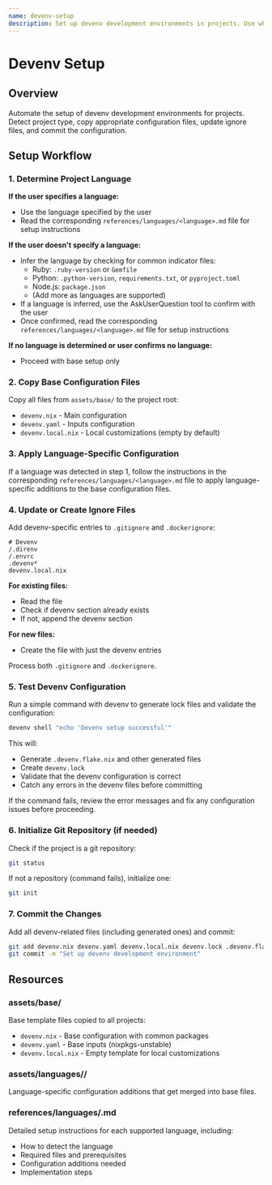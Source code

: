 ```yaml
---
name: devenv-setup
description: Set up devenv development environments in projects. Use when the user requests to set up devenv, initialize a development environment, or configure devenv for a new or existing project. Detects project language and applies appropriate configuration.
---
```


# Devenv Setup

## Overview

Automate the setup of devenv development environments for projects. Detect project type, copy appropriate configuration files, update ignore files, and commit the configuration.

## Setup Workflow

### 1. Determine Project Language

**If the user specifies a language:**
- Use the language specified by the user
- Read the corresponding `references/languages/<language>.md` file for setup instructions

**If the user doesn't specify a language:**
- Infer the language by checking for common indicator files:
  - Ruby: `.ruby-version` or `Gemfile`
  - Python: `.python-version`, `requirements.txt`, or `pyproject.toml`
  - Node.js: `package.json`
  - (Add more as languages are supported)
- If a language is inferred, use the AskUserQuestion tool to confirm with the user
- Once confirmed, read the corresponding `references/languages/<language>.md` file for setup instructions

**If no language is determined or user confirms no language:**
- Proceed with base setup only

### 2. Copy Base Configuration Files

Copy all files from `assets/base/` to the project root:

- `devenv.nix` - Main configuration
- `devenv.yaml` - Inputs configuration
- `devenv.local.nix` - Local customizations (empty by default)

### 3. Apply Language-Specific Configuration

If a language was detected in step 1, follow the instructions in the corresponding `references/languages/<language>.md` file to apply language-specific additions to the base configuration files.

### 4. Update or Create Ignore Files

Add devenv-specific entries to `.gitignore` and `.dockerignore`:

```
# Devenv
/.direnv
/.envrc
.devenv*
devenv.local.nix
```

**For existing files:**
- Read the file
- Check if devenv section already exists
- If not, append the devenv section

**For new files:**
- Create the file with just the devenv entries

Process both `.gitignore` and `.dockerignore`.

### 5. Test Devenv Configuration

Run a simple command with devenv to generate lock files and validate the configuration:

```bash
devenv shell "echo 'Devenv setup successful'"
```

This will:
- Generate `.devenv.flake.nix` and other generated files
- Create `devenv.lock`
- Validate that the devenv configuration is correct
- Catch any errors in the devenv files before committing

If the command fails, review the error messages and fix any configuration issues before proceeding.

### 6. Initialize Git Repository (if needed)

Check if the project is a git repository:

```bash
git status
```

If not a repository (command fails), initialize one:

```bash
git init
```

### 7. Commit the Changes

Add all devenv-related files (including generated ones) and commit:

```bash
git add devenv.nix devenv.yaml devenv.local.nix devenv.lock .devenv.flake.nix .gitignore .dockerignore
git commit -m "Set up devenv development environment"
```

## Resources

### assets/base/

Base template files copied to all projects:
- `devenv.nix` - Base configuration with common packages
- `devenv.yaml` - Base inputs (nixpkgs-unstable)
- `devenv.local.nix` - Empty template for local customizations

### assets/languages/<language>/

Language-specific configuration additions that get merged into base files.

### references/languages/<language>.md

Detailed setup instructions for each supported language, including:
- How to detect the language
- Required files and prerequisites
- Configuration additions needed
- Implementation steps
